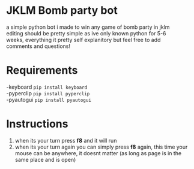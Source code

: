 # JKLM Bomb party bot
 a simple python bot i made to win any game of bomb party in jklm<br />
 editing should be pretty simple as ive only known python for 5-6<br />
 weeks, everything it pretty self explanitory but feel free to add<br />
 comments and questions!


# Requirements
 -keyboard   ```pip install keyboard``` <br />
 -pyperclip  ```pip install pyperclip```<br />
 -pyautogui ```pip install pyautogui```<br />
 
# Instructions
 1. when its your turn press **f8** and it will run
 2. when its your turn again you can simply press **f8** again, this time your mouse can be anywhere, it doesnt matter (as long as page is in the same place and is open)
